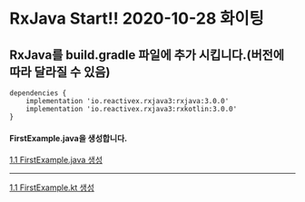 # RxJava Start!! 2020-10-28 화이팅

RxJava를 build.gradle 파일에 추가 시킵니다.(버전에 따라 달라질 수 있음)
-------------
```
dependencies {
    implementation 'io.reactivex.rxjava3:rxjava:3.0.0'
    implementation 'io.reactivex.rxjava3:rxkotlin:3.0.0'
}
```

#### FirstExample.java을 생성합니다.

[1.1 FirstExample.java 생성](https://github.com/kjw12qwas/RxJava_Study/blob/main/1.1%20Observable.md)
***
[1.1 FirstExample.kt 생성](https://github.com/kjw12qwas/RxJava_Study/blob/main/1.1%20ObservableKt.md)


